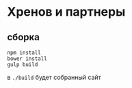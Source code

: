 # Хренов и партнеры

## сборка
```shell
npm install
bower install
gulp build
```
в `./build` будет собранный сайт
